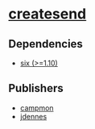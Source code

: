 # [createsend](https://pypi.org/project/createsend)

## Dependencies
- [six (>=1.10)](packages/s/six.md)



## Publishers
- [campmon](https://pypi.org/user/campmon)
- [jdennes](https://pypi.org/user/jdennes)


